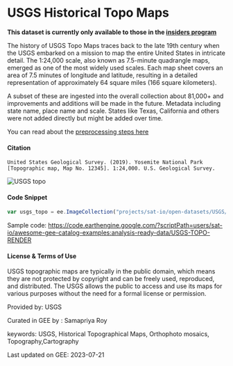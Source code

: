 # USGS Historical Topo Maps

**This dataset is currently only available to those in the [insiders program](https://gee-community-catalog.org/insiders/)**

The history of USGS Topo Maps traces back to the late 19th century when the USGS embarked on a mission to map the entire United States in intricate detail. The 1:24,000 scale, also known as 7.5-minute quadrangle maps, emerged as one of the most widely used scales. Each map sheet covers an area of 7.5 minutes of longitude and latitude, resulting in a detailed representation of approximately 64 square miles (166 square kilometers).

A subset of these are ingested into the overall collection about 81,000+ and improvements and additions will be made in the future. Metadata including state name, place name and scale. States like Texas, California and others were not added directly but might be added over time.

You can read about the [preprocessing steps here](https://samapriyaroy.medium.com/from-paper-to-pixels-rediscovering-historical-usgs-topo-maps-in-the-google-earth-engine-community-f514c97c46a)

#### Citation

```
United States Geological Survey. (2019). Yosemite National Park [Topographic map, Map No. 12345]. 1:24,000. U.S. Geological Survey.
```

![USGS topo](https://i.imgur.com/27YEevwh.gif)


#### Code Snippet

```js
var usgs_topo = ee.ImageCollection("projects/sat-io/open-datasets/USGS/historical_topo");
```

Sample code: https://code.earthengine.google.com/?scriptPath=users/sat-io/awesome-gee-catalog-examples:analysis-ready-data/USGS-TOPO-RENDER

#### License & Terms of Use

USGS topographic maps are typically in the public domain, which means they are not protected by copyright and can be freely used, reproduced, and distributed. The USGS allows the public to access and use its maps for various purposes without the need for a formal license or permission.

Provided by: USGS

Curated in GEE by : Samapriya Roy

keywords: USGS, Historical Topographical Maps, Orthophoto mosaics, Topography,Cartography

Last updated on GEE: 2023-07-21
